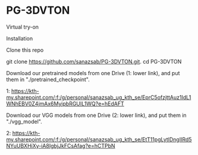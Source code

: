 # PG-3DVTON
Virtual try-on

Installation

Clone this repo


git clone https://github.com/sanazsab/PG-3DVTON.git. 
cd PG-3DVTON

Download our pretrained models from one Drive (1: lower link), and put them in "./pretrained_checkpoint".

1: https://kth-my.sharepoint.com/:f:/g/personal/sanazsab_ug_kth_se/EprC5ofzjttAuz1IdL1WNhEBV0Z4jmAx6MyipbRGUIL1WQ?e=hEdAFT

Download our VGG models from one Drive (2: lower link), and put them in "./vgg_model".

2: https://kth-my.sharepoint.com/:f:/g/personal/sanazsab_ug_kth_se/EtT11pgLytlDngIIRd5NYuUBXHiXy-iA8IgbjJkFCsAfag?e=hCTPbN

